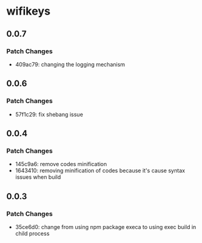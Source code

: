 # wifikeys

## 0.0.7

### Patch Changes

- 409ac79: changing the logging mechanism

## 0.0.6

### Patch Changes

- 57f1c29: fix shebang issue

## 0.0.4

### Patch Changes

- 145c9a6: remove codes minification
- 1643410: removing minification of codes because it's cause syntax issues when build

## 0.0.3

### Patch Changes

- 35ce6d0: change from using npm package execa to using exec build in child process
